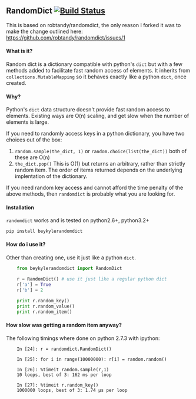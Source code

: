 ## RandomDict [![Build Status](https://travis-ci.org/robtandy/randomdict.svg)](https://travis-ci.org/robtandy/randomdict)

This is based on robtandy/randomdict, the only reason I forked it was to make the change outlined here: https://github.com/robtandy/randomdict/issues/1

#### What is it?
Random dict is a dictionary compatible with python's `dict` but with a few methods added to facilitate fast random access of elements.  It inherits from `collections.MutableMapping` so it behaves exactly like a python `dict`, once created.

#### Why?
Python's `dict` data structure doesn't provide fast random access to elements.  Existing ways are O(n) scaling, and get slow when the number of elements is large.

If you need to randomly access keys in a python dictionary, you have two choices out of the box:

1. `random.sample(the_dict, 1)` or `random.choice(list(the_dict))` both of these are O(n)
2.  `the_dict.pop()` This is O(1) but returns an arbitrary, rather than strictly random item.  The order of items returned depends on the underlying implentation of the dictionary.

If you need random key access and cannot afford the time penalty of the above methods, then `randomdict` is probably what you are looking for.

#### Installation
`randomdict` works and is tested on python2.6+, python3.2+

`pip install beykylerandomdict`

#### How do i use it?
Other than creating one, use it just like a python `dict`.

```python
    from beykylerandomdict import RandomDict
    
    r = RandomDict() # use it just like a regular python dict
    r['a'] = True
    r['b'] = 2

    print r.random_key()
    print r.random_value()
    print r.random_item()
```

#### How slow was getting a random item anyway?
The following timings where done on python 2.7.3 with ipython:
```
    In [24]: r = randomdict.RandomDict()

    In [25]: for i in range(10000000): r[i] = random.random()

    In [26]: %timeit random.sample(r,1)
    10 loops, best of 3: 162 ms per loop

    In [27]: %timeit r.random_key()
    1000000 loops, best of 3: 1.74 µs per loop

``` 


